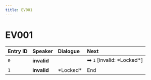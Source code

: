 ```yaml
---
title: EV001
---
```


# EV001


| Entry ID | Speaker | Dialogue | Next |
| :------- | :------ | :------- | :------------ |
| `0` | **invalid** |  | ➡️ `1` \[invalid: \*Locked\*\] |
| `1` | **invalid** | \*Locked\* | End |
